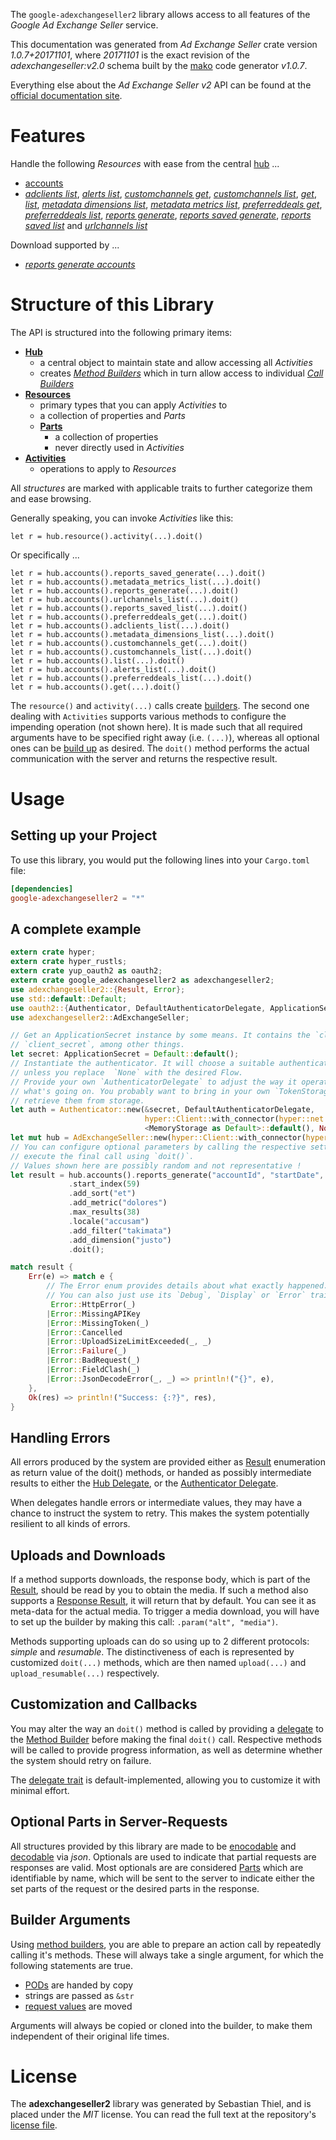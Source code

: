 <!---
DO NOT EDIT !
This file was generated automatically from 'src/mako/api/README.md.mako'
DO NOT EDIT !
-->
The `google-adexchangeseller2` library allows access to all features of the *Google Ad Exchange Seller* service.

This documentation was generated from *Ad Exchange Seller* crate version *1.0.7+20171101*, where *20171101* is the exact revision of the *adexchangeseller:v2.0* schema built by the [mako](http://www.makotemplates.org/) code generator *v1.0.7*.

Everything else about the *Ad Exchange Seller* *v2* API can be found at the
[official documentation site](https://developers.google.com/ad-exchange/seller-rest/).
# Features

Handle the following *Resources* with ease from the central [hub](https://docs.rs/google-adexchangeseller2/1.0.7+20171101/google_adexchangeseller2/struct.AdExchangeSeller.html) ... 

* [accounts](https://docs.rs/google-adexchangeseller2/1.0.7+20171101/google_adexchangeseller2/struct.Account.html)
 * [*adclients list*](https://docs.rs/google-adexchangeseller2/1.0.7+20171101/google_adexchangeseller2/struct.AccountAdclientListCall.html), [*alerts list*](https://docs.rs/google-adexchangeseller2/1.0.7+20171101/google_adexchangeseller2/struct.AccountAlertListCall.html), [*customchannels get*](https://docs.rs/google-adexchangeseller2/1.0.7+20171101/google_adexchangeseller2/struct.AccountCustomchannelGetCall.html), [*customchannels list*](https://docs.rs/google-adexchangeseller2/1.0.7+20171101/google_adexchangeseller2/struct.AccountCustomchannelListCall.html), [*get*](https://docs.rs/google-adexchangeseller2/1.0.7+20171101/google_adexchangeseller2/struct.AccountGetCall.html), [*list*](https://docs.rs/google-adexchangeseller2/1.0.7+20171101/google_adexchangeseller2/struct.AccountListCall.html), [*metadata dimensions list*](https://docs.rs/google-adexchangeseller2/1.0.7+20171101/google_adexchangeseller2/struct.AccountMetadataDimensionListCall.html), [*metadata metrics list*](https://docs.rs/google-adexchangeseller2/1.0.7+20171101/google_adexchangeseller2/struct.AccountMetadataMetricListCall.html), [*preferreddeals get*](https://docs.rs/google-adexchangeseller2/1.0.7+20171101/google_adexchangeseller2/struct.AccountPreferreddealGetCall.html), [*preferreddeals list*](https://docs.rs/google-adexchangeseller2/1.0.7+20171101/google_adexchangeseller2/struct.AccountPreferreddealListCall.html), [*reports generate*](https://docs.rs/google-adexchangeseller2/1.0.7+20171101/google_adexchangeseller2/struct.AccountReportGenerateCall.html), [*reports saved generate*](https://docs.rs/google-adexchangeseller2/1.0.7+20171101/google_adexchangeseller2/struct.AccountReportSavedGenerateCall.html), [*reports saved list*](https://docs.rs/google-adexchangeseller2/1.0.7+20171101/google_adexchangeseller2/struct.AccountReportSavedListCall.html) and [*urlchannels list*](https://docs.rs/google-adexchangeseller2/1.0.7+20171101/google_adexchangeseller2/struct.AccountUrlchannelListCall.html)


Download supported by ...

* [*reports generate accounts*](https://docs.rs/google-adexchangeseller2/1.0.7+20171101/google_adexchangeseller2/struct.AccountReportGenerateCall.html)



# Structure of this Library

The API is structured into the following primary items:

* **[Hub](https://docs.rs/google-adexchangeseller2/1.0.7+20171101/google_adexchangeseller2/struct.AdExchangeSeller.html)**
    * a central object to maintain state and allow accessing all *Activities*
    * creates [*Method Builders*](https://docs.rs/google-adexchangeseller2/1.0.7+20171101/google_adexchangeseller2/trait.MethodsBuilder.html) which in turn
      allow access to individual [*Call Builders*](https://docs.rs/google-adexchangeseller2/1.0.7+20171101/google_adexchangeseller2/trait.CallBuilder.html)
* **[Resources](https://docs.rs/google-adexchangeseller2/1.0.7+20171101/google_adexchangeseller2/trait.Resource.html)**
    * primary types that you can apply *Activities* to
    * a collection of properties and *Parts*
    * **[Parts](https://docs.rs/google-adexchangeseller2/1.0.7+20171101/google_adexchangeseller2/trait.Part.html)**
        * a collection of properties
        * never directly used in *Activities*
* **[Activities](https://docs.rs/google-adexchangeseller2/1.0.7+20171101/google_adexchangeseller2/trait.CallBuilder.html)**
    * operations to apply to *Resources*

All *structures* are marked with applicable traits to further categorize them and ease browsing.

Generally speaking, you can invoke *Activities* like this:

```Rust,ignore
let r = hub.resource().activity(...).doit()
```

Or specifically ...

```ignore
let r = hub.accounts().reports_saved_generate(...).doit()
let r = hub.accounts().metadata_metrics_list(...).doit()
let r = hub.accounts().reports_generate(...).doit()
let r = hub.accounts().urlchannels_list(...).doit()
let r = hub.accounts().reports_saved_list(...).doit()
let r = hub.accounts().preferreddeals_get(...).doit()
let r = hub.accounts().adclients_list(...).doit()
let r = hub.accounts().metadata_dimensions_list(...).doit()
let r = hub.accounts().customchannels_get(...).doit()
let r = hub.accounts().customchannels_list(...).doit()
let r = hub.accounts().list(...).doit()
let r = hub.accounts().alerts_list(...).doit()
let r = hub.accounts().preferreddeals_list(...).doit()
let r = hub.accounts().get(...).doit()
```

The `resource()` and `activity(...)` calls create [builders][builder-pattern]. The second one dealing with `Activities` 
supports various methods to configure the impending operation (not shown here). It is made such that all required arguments have to be 
specified right away (i.e. `(...)`), whereas all optional ones can be [build up][builder-pattern] as desired.
The `doit()` method performs the actual communication with the server and returns the respective result.

# Usage

## Setting up your Project

To use this library, you would put the following lines into your `Cargo.toml` file:

```toml
[dependencies]
google-adexchangeseller2 = "*"
```

## A complete example

```Rust
extern crate hyper;
extern crate hyper_rustls;
extern crate yup_oauth2 as oauth2;
extern crate google_adexchangeseller2 as adexchangeseller2;
use adexchangeseller2::{Result, Error};
use std::default::Default;
use oauth2::{Authenticator, DefaultAuthenticatorDelegate, ApplicationSecret, MemoryStorage};
use adexchangeseller2::AdExchangeSeller;

// Get an ApplicationSecret instance by some means. It contains the `client_id` and 
// `client_secret`, among other things.
let secret: ApplicationSecret = Default::default();
// Instantiate the authenticator. It will choose a suitable authentication flow for you, 
// unless you replace  `None` with the desired Flow.
// Provide your own `AuthenticatorDelegate` to adjust the way it operates and get feedback about 
// what's going on. You probably want to bring in your own `TokenStorage` to persist tokens and
// retrieve them from storage.
let auth = Authenticator::new(&secret, DefaultAuthenticatorDelegate,
                              hyper::Client::with_connector(hyper::net::HttpsConnector::new(hyper_rustls::TlsClient::new())),
                              <MemoryStorage as Default>::default(), None);
let mut hub = AdExchangeSeller::new(hyper::Client::with_connector(hyper::net::HttpsConnector::new(hyper_rustls::TlsClient::new())), auth);
// You can configure optional parameters by calling the respective setters at will, and
// execute the final call using `doit()`.
// Values shown here are possibly random and not representative !
let result = hub.accounts().reports_generate("accountId", "startDate", "endDate")
             .start_index(59)
             .add_sort("et")
             .add_metric("dolores")
             .max_results(38)
             .locale("accusam")
             .add_filter("takimata")
             .add_dimension("justo")
             .doit();

match result {
    Err(e) => match e {
        // The Error enum provides details about what exactly happened.
        // You can also just use its `Debug`, `Display` or `Error` traits
         Error::HttpError(_)
        |Error::MissingAPIKey
        |Error::MissingToken(_)
        |Error::Cancelled
        |Error::UploadSizeLimitExceeded(_, _)
        |Error::Failure(_)
        |Error::BadRequest(_)
        |Error::FieldClash(_)
        |Error::JsonDecodeError(_, _) => println!("{}", e),
    },
    Ok(res) => println!("Success: {:?}", res),
}

```
## Handling Errors

All errors produced by the system are provided either as [Result](https://docs.rs/google-adexchangeseller2/1.0.7+20171101/google_adexchangeseller2/enum.Result.html) enumeration as return value of 
the doit() methods, or handed as possibly intermediate results to either the 
[Hub Delegate](https://docs.rs/google-adexchangeseller2/1.0.7+20171101/google_adexchangeseller2/trait.Delegate.html), or the [Authenticator Delegate](https://docs.rs/yup-oauth2/*/yup_oauth2/trait.AuthenticatorDelegate.html).

When delegates handle errors or intermediate values, they may have a chance to instruct the system to retry. This 
makes the system potentially resilient to all kinds of errors.

## Uploads and Downloads
If a method supports downloads, the response body, which is part of the [Result](https://docs.rs/google-adexchangeseller2/1.0.7+20171101/google_adexchangeseller2/enum.Result.html), should be
read by you to obtain the media.
If such a method also supports a [Response Result](https://docs.rs/google-adexchangeseller2/1.0.7+20171101/google_adexchangeseller2/trait.ResponseResult.html), it will return that by default.
You can see it as meta-data for the actual media. To trigger a media download, you will have to set up the builder by making
this call: `.param("alt", "media")`.

Methods supporting uploads can do so using up to 2 different protocols: 
*simple* and *resumable*. The distinctiveness of each is represented by customized 
`doit(...)` methods, which are then named `upload(...)` and `upload_resumable(...)` respectively.

## Customization and Callbacks

You may alter the way an `doit()` method is called by providing a [delegate](https://docs.rs/google-adexchangeseller2/1.0.7+20171101/google_adexchangeseller2/trait.Delegate.html) to the 
[Method Builder](https://docs.rs/google-adexchangeseller2/1.0.7+20171101/google_adexchangeseller2/trait.CallBuilder.html) before making the final `doit()` call. 
Respective methods will be called to provide progress information, as well as determine whether the system should 
retry on failure.

The [delegate trait](https://docs.rs/google-adexchangeseller2/1.0.7+20171101/google_adexchangeseller2/trait.Delegate.html) is default-implemented, allowing you to customize it with minimal effort.

## Optional Parts in Server-Requests

All structures provided by this library are made to be [enocodable](https://docs.rs/google-adexchangeseller2/1.0.7+20171101/google_adexchangeseller2/trait.RequestValue.html) and 
[decodable](https://docs.rs/google-adexchangeseller2/1.0.7+20171101/google_adexchangeseller2/trait.ResponseResult.html) via *json*. Optionals are used to indicate that partial requests are responses 
are valid.
Most optionals are are considered [Parts](https://docs.rs/google-adexchangeseller2/1.0.7+20171101/google_adexchangeseller2/trait.Part.html) which are identifiable by name, which will be sent to 
the server to indicate either the set parts of the request or the desired parts in the response.

## Builder Arguments

Using [method builders](https://docs.rs/google-adexchangeseller2/1.0.7+20171101/google_adexchangeseller2/trait.CallBuilder.html), you are able to prepare an action call by repeatedly calling it's methods.
These will always take a single argument, for which the following statements are true.

* [PODs][wiki-pod] are handed by copy
* strings are passed as `&str`
* [request values](https://docs.rs/google-adexchangeseller2/1.0.7+20171101/google_adexchangeseller2/trait.RequestValue.html) are moved

Arguments will always be copied or cloned into the builder, to make them independent of their original life times.

[wiki-pod]: http://en.wikipedia.org/wiki/Plain_old_data_structure
[builder-pattern]: http://en.wikipedia.org/wiki/Builder_pattern
[google-go-api]: https://github.com/google/google-api-go-client

# License
The **adexchangeseller2** library was generated by Sebastian Thiel, and is placed 
under the *MIT* license.
You can read the full text at the repository's [license file][repo-license].

[repo-license]: https://github.com/Byron/google-apis-rsblob/master/LICENSE.md
